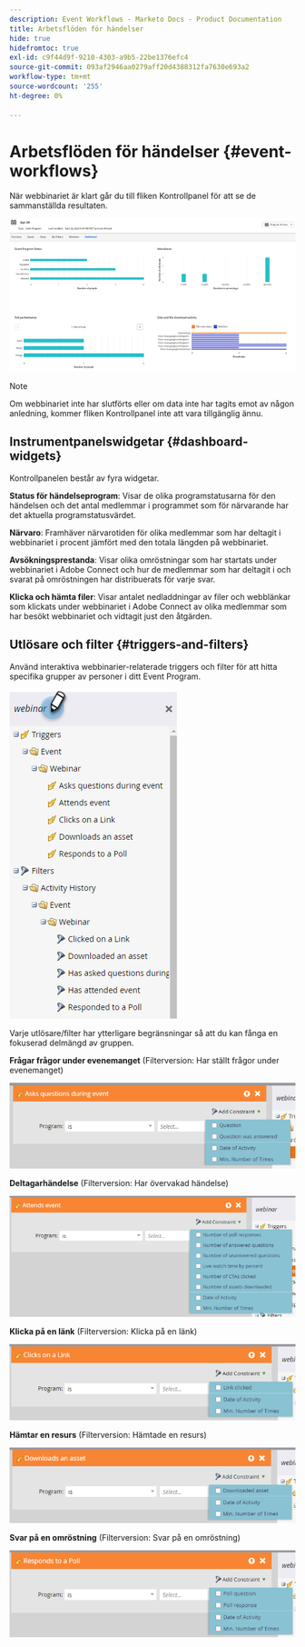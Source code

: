 ```yaml
---
description: Event Workflows - Marketo Docs - Product Documentation
title: Arbetsflöden för händelser
hide: true
hidefromtoc: true
exl-id: c9f44d9f-9210-4303-a9b5-22be1376efc4
source-git-commit: 093af2946aa0279aff20d4388312fa7630e693a2
workflow-type: tm+mt
source-wordcount: '255'
ht-degree: 0%

---
```


# Arbetsflöden för händelser {#event-workflows}

När webbinariet är klart går du till fliken Kontrollpanel för att se de sammanställda resultaten.

![](assets/event-workflows-1.png)

>[!NOTE]
>
>Om webbinariet inte har slutförts eller om data inte har tagits emot av någon anledning, kommer fliken Kontrollpanel inte att vara tillgänglig ännu.

## Instrumentpanelswidgetar {#dashboard-widgets}

Kontrollpanelen består av fyra widgetar.

**Status för händelseprogram**: Visar de olika programstatusarna för den händelsen och det antal medlemmar i programmet som för närvarande har det aktuella programstatusvärdet.

**Närvaro**: Framhäver närvarotiden för olika medlemmar som har deltagit i webbinariet i procent jämfört med den totala längden på webbinariet.

**Avsökningsprestanda**: Visar olika omröstningar som har startats under webbinariet i Adobe Connect och hur de medlemmar som har deltagit i och svarat på omröstningen har distribuerats för varje svar.

**Klicka och hämta filer**: Visar antalet nedladdningar av filer och webblänkar som klickats under webbinariet i Adobe Connect av olika medlemmar som har besökt webbinariet och vidtagit just den åtgärden.

## Utlösare och filter {#triggers-and-filters}

Använd interaktiva webbinarier-relaterade triggers och filter för att hitta specifika grupper av personer i ditt Event Program.

![](assets/event-workflows-2.png)

Varje utlösare/filter har ytterligare begränsningar så att du kan fånga en fokuserad delmängd av gruppen.

**Frågar frågor under evenemanget** (Filterversion: Har ställt frågor under evenemanget)

![](assets/event-workflows-3.png)

**Deltagarhändelse** (Filterversion: Har övervakad händelse)

![](assets/event-workflows-4.png)

**Klicka på en länk** (Filterversion: Klicka på en länk)

![](assets/event-workflows-5.png)

**Hämtar en resurs** (Filterversion: Hämtade en resurs)

![](assets/event-workflows-6.png)

**Svar på en omröstning** (Filterversion: Svar på en omröstning)

![](assets/event-workflows-7.png)
